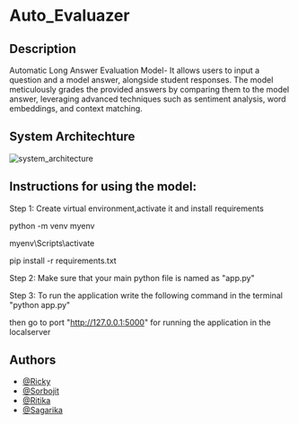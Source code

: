 # Auto_Evaluazer


## Description

Automatic Long Answer Evaluation Model- It allows users to input a question and a model answer, alongside  student responses. The model meticulously grades the provided answers by comparing them to the model answer, leveraging advanced techniques such as sentiment analysis, word embeddings, and context matching. 

## System Architechture

![system_architecture](https://github.com/Ricky2054/Auto_Evaluazer/assets/110713636/4bab9199-1627-4bf3-8346-fa3a18cfb7a0)



## Instructions for using the model:

Step 1:
Create virtual environment,activate it and install requirements

python -m venv myenv

myenv\Scripts\activate

pip install -r requirements.txt

Step 2:
Make sure that your main python file is named as "app.py"

Step 3:
To run the application write the following command in the terminal
"python app.py"

then go to port "http://127.0.0.1:5000" for running the application in the localserver





## Authors
- [@Ricky](https://github.com/Ricky2054)
- [@Sorbojit](https://github.com/33sorbojitmondal)
- [@Ritika](https://github.com/Ritika3004)
- [@Sagarika](https://github.com/Sagarika-02)
